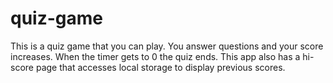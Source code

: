 # quiz-game
This is a quiz game that you can play. You answer questions and your score increases. When the timer gets to 0 the quiz ends. This app also has a hi-score page that accesses local storage to display previous scores.
